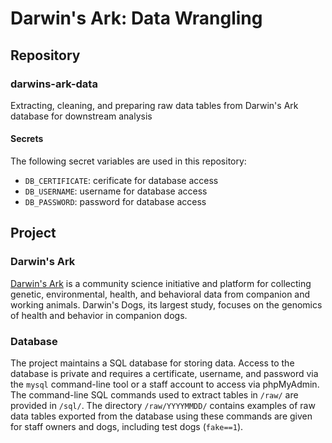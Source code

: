 # Darwin's Ark: Data Wrangling

## Repository

### darwins-ark-data

Extracting, cleaning, and preparing raw data tables from Darwin's Ark database for downstream analysis

#### Secrets

The following secret variables are used in this repository:

- `DB_CERTIFICATE`: cerificate for database access
- `DB_USERNAME`: username for database access
- `DB_PASSWORD`: password for database access

## Project

### Darwin's Ark

[Darwin's Ark](darwinsark.org) is a community science initiative and platform for collecting genetic, environmental, health, and behavioral data from companion and working animals. Darwin's Dogs, its largest study, focuses on the genomics of health and behavior in companion dogs.

### Database

The project maintains a SQL database for storing data. Access to the database is private and requires a certificate, username, and password via the `mysql` command-line tool or a staff account to access via phpMyAdmin. The command-line SQL commands used to extract tables in `/raw/` are provided in `/sql/`. The directory `/raw/YYYYMMDD/` contains examples of raw data tables exported from the database using these commands are given for staff owners and dogs, including test dogs (`fake==1`).
